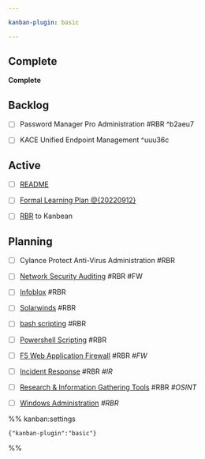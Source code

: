 ```yaml
---

kanban-plugin: basic

---
```


## Complete

**Complete**


## Backlog

- [ ] Password Manager Pro Administration #RBR ^b2aeu7
- [ ] KACE Unified Endpoint Management ^uuu36c


## Active

- [ ] [README](README.md)
- [ ] [Formal Learning Plan @{20220912}](Formal%20Learning%20Plan%20@{20220912}.md)
- [ ] [RBR](Resbasedrev.md)  to Kanbean


## Planning

- [ ] Cylance Protect Anti-Virus Administration #RBR
- [ ] [Network Security Auditing](NetSecAuditing.md) #RBR #FW
- [ ] [Infoblox](Infoblox.md) #RBR
- [ ] [Solarwinds](Solarwinds.md) #RBR
- [ ] [bash scripting](bashnotes.md) #RBR
- [ ] [Powershell Scripting](psnotes.md) #RBR
- [ ] [F5 Web Application Firewall](WAFnotes.md) #RBR <em>#FW</em>
- [ ] [Incident Response](IRnotes.md) #RBR <em>#IR</em>
- [ ] [Research & Information Gathering Tools](RXnotes.md) #RBR <em>#OSINT</em>
- [ ] [Windows Administration](MSnotes.md) <em>#RBR</em>




%% kanban:settings
```
{"kanban-plugin":"basic"}
```
%%